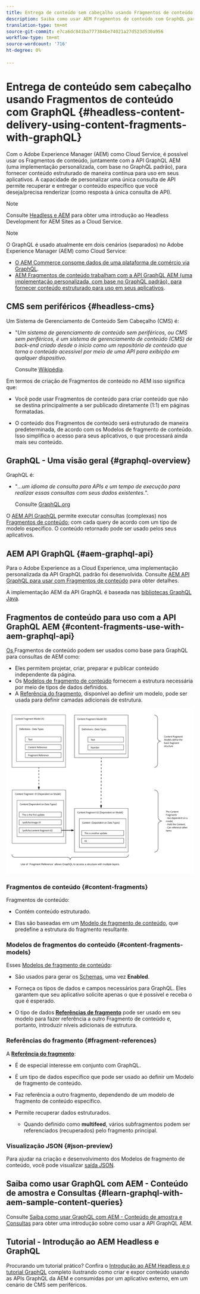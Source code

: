 ```yaml
---
title: Entrega de conteúdo sem cabeçalho usando Fragmentos de conteúdo com GraphQL
description: Saiba como usar AEM Fragmentos de conteúdo com GraphQL para a entrega de conteúdo sem interface.
translation-type: tm+mt
source-git-commit: e7ca6dc841ba777384be74021a27d523d530a956
workflow-type: tm+mt
source-wordcount: '716'
ht-degree: 0%

---
```



# Entrega de conteúdo sem cabeçalho usando Fragmentos de conteúdo com GraphQL {#headless-content-delivery-using-content-fragments-with-graphQL}

Com o Adobe Experience Manager (AEM) como Cloud Service, é possível usar os Fragmentos de conteúdo, juntamente com a API GraphQL AEM (uma implementação personalizada, com base no GraphQL padrão), para fornecer conteúdo estruturado de maneira contínua para uso em seus aplicativos. A capacidade de personalizar uma única consulta de API permite recuperar e entregar o conteúdo específico que você deseja/precisa renderizar (como resposta à única consulta de API).

>[!NOTE]
>
>Consulte [Headless e AEM](/help/implementing/developing/headless/introduction.md) para obter uma introdução ao Headless Development for AEM Sites as a Cloud Service.

>[!NOTE]
>
>O GraphQL é usado atualmente em dois cenários (separados) no Adobe Experience Manager (AEM) como Cloud Service:
>
>* [O AEM Commerce consome dados de uma plataforma de comércio via GraphQL](/help/commerce-cloud/architecture/magento.md).
>* [AEM Fragmentos de conteúdo trabalham com a API GraphQL AEM (uma implementação personalizada, com base no GraphQL padrão), para fornecer conteúdo estruturado para uso em seus aplicativos](/help/assets/content-fragments/graphql-api-content-fragments.md).


## CMS sem periféricos {#headless-cms}

Um Sistema de Gerenciamento de Conteúdo Sem Cabeçalho (CMS) é:

* &quot;*Um sistema de gerenciamento de conteúdo sem periféricos, ou CMS sem periféricos, é um sistema de gerenciamento de conteúdo (CMS) de back-end criado desde o início como um repositório de conteúdo que torna o conteúdo acessível por meio de uma API para exibição em qualquer dispositivo.*

   Consulte [Wikipédia](https://en.wikipedia.org/wiki/Headless_content_management_system).

Em termos de criação de Fragmentos de conteúdo no AEM isso significa que:

* Você pode usar Fragmentos de conteúdo para criar conteúdo que não se destina principalmente a ser publicado diretamente (1:1) em páginas formatadas.

* O conteúdo dos Fragmentos de conteúdo será estruturado de maneira predeterminada, de acordo com os Modelos de fragmento de conteúdo. Isso simplifica o acesso para seus aplicativos, o que processará ainda mais seu conteúdo.

## GraphQL - Uma visão geral {#graphql-overview}

GraphQL é:

* &quot;*...um idioma de consulta para APIs e um tempo de execução para realizar essas consultas com seus dados existentes.*&quot;.

   Consulte [GraphQL.org](https://graphql.org)

O [AEM API GraphQL](#aem-graphql-api) permite executar consultas (complexas) nos [Fragmentos de conteúdo](/help/assets/content-fragments/content-fragments.md); com cada query de acordo com um tipo de modelo específico. O conteúdo retornado pode ser usado pelos seus aplicativos.

## AEM API GraphQL {#aem-graphql-api}

Para o Adobe Experience as a Cloud Experience, uma implementação personalizada da API GraphQL padrão foi desenvolvida. Consulte [AEM API GraphQL para usar com Fragmentos de conteúdo](/help/assets/content-fragments/graphql-api-content-fragments.md) para obter detalhes.

A implementação AEM da API GraphQL é baseada nas [bibliotecas GraphQL Java](https://graphql.org/code/#java).

## Fragmentos de conteúdo para uso com a API GraphQL AEM {#content-fragments-use-with-aem-graphql-api}

[Os ](#content-fragments) Fragmentos de conteúdo podem ser usados como base para GraphQL para consultas de AEM como:

* Eles permitem projetar, criar, preparar e publicar conteúdo independente da página.
* Os [Modelos de fragmento de conteúdo](#content-fragments-models) fornecem a estrutura necessária por meio de tipos de dados definidos.
* A [Referência do fragmento](#fragment-references), disponível ao definir um modelo, pode ser usada para definir camadas adicionais de estrutura.

![Fragmentos de conteúdo para uso com Fragmentos ](assets/cfm-nested-01.png "GraphQLContent para uso com GraphQL")

### Fragmentos de conteúdo {#content-fragments}

Fragmentos de conteúdo:

* Contém conteúdo estruturado.

* Elas são baseadas em um [Modelo de fragmento de conteúdo](#content-fragments-models), que predefine a estrutura do fragmento resultante.

### Modelos de fragmentos do conteúdo {#content-fragments-models}

Esses [Modelos de fragmento de conteúdo](/help/assets/content-fragments/content-fragments-models.md):

* São usados para gerar os [Schemas](https://graphql.org/learn/schema/), uma vez **Enabled**.

* Forneça os tipos de dados e campos necessários para GraphQL. Eles garantem que seu aplicativo solicite apenas o que é possível e receba o que é esperado.

* O tipo de dados **[Referências de fragmento](#fragment-references)** pode ser usado em seu modelo para fazer referência a outro Fragmento de conteúdo e, portanto, introduzir níveis adicionais de estrutura.

### Referências do fragmento {#fragment-references}

A **[Referência do fragmento](/help/assets/content-fragments/content-fragments-models.md#fragment-reference-nested-fragments)**:

* É de especial interesse em conjunto com GraphQL.

* É um tipo de dados específico que pode ser usado ao definir um Modelo de fragmento de conteúdo.

* Faz referência a outro fragmento, dependendo de um modelo de fragmento de conteúdo específico.

* Permite recuperar dados estruturados.

   * Quando definido como **multifeed**, vários subfragmentos podem ser referenciados (recuperados) pelo fragmento principal.

### Visualização JSON {#json-preview}

Para ajudar na criação e desenvolvimento dos Modelos de fragmento de conteúdo, você pode visualizar [saída JSON](/help/assets/content-fragments/content-fragments-json-preview.md).

## Saiba como usar GraphQL com AEM - Conteúdo de amostra e Consultas {#learn-graphql-with-aem-sample-content-queries}

Consulte [Saiba como usar GraphQL com AEM - Conteúdo de amostra e Consultas](/help/assets/content-fragments/content-fragments-graphql-samples.md) para obter uma introdução sobre como usar a API GraphQL AEM.

## Tutorial - Introdução ao AEM Headless e GraphQL

Procurando um tutorial prático? Confira o [Introdução ao AEM Headless e o tutorial GraphQL](https://experienceleague.adobe.com/docs/experience-manager-learn/getting-started-with-aem-headless/graphql/overview.html) completo ilustrando como criar e expor conteúdo usando as APIs GraphQL da AEM e consumidas por um aplicativo externo, em um cenário de CMS sem periféricos.